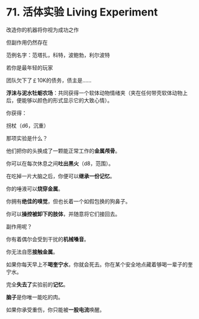 # 71. 活体实验 Living Experiment  
  
改造你的机器将你视为成功之作  
  
但副作用仍然存在  
  
范例名字：范塔扎，科特，波鲍勃，利尔波特  
  
若你是最年轻的玩家  
  
团队欠下了￡10K的债务，债主是......  
  
**浮沫与泥水牡蛎农场**：共同获得一个软体动物情绪夹（夹在任何带壳软体动物上后，便能够以颜色的形式显示它的大致心情）。  
  
你获得：  
  
拐杖（d6，沉重）  
  
那项实验是什么？  
  
他们把你的头换成了一颗能正常工作的**金属颅骨**。  
  
你可以在每次休息之间**吐出黑火**（d8，范围）。  
  
在吃掉一片大脑之后，你便可以**继承一份记忆**。  
  
你的唾液可以**烧穿金属**。  
  
你拥有**绝佳的嗅觉**，但也长着一个如假包换的狗鼻子。  
  
你可以**操控被卸下的肢体**，并随意将它们接回去。  
  
副作用呢？  
  
你有着偶尔会受到干扰的**机械嗓音**。  
  
你无法自愿**接触金属**。  
  
如果你每天早上不**喝奎宁水**，你就会死去。你在某个安全地点藏着够喝一辈子的奎宁水。  
  
完全**失去了**实验前的**记忆**。  
  
**脑子**是你唯一能吃的肉。  
  
如果你承受重伤，你只能被**一股电流**唤醒。